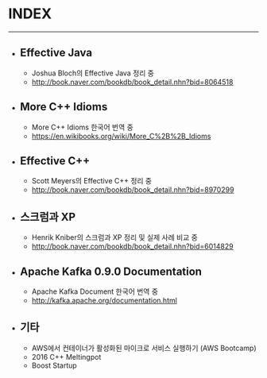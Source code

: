 # INDEX

---
- ## Effective Java
  - Joshua Bloch의 Effective Java 정리 중
  - http://book.naver.com/bookdb/book_detail.nhn?bid=8064518
  
- ## More C++ Idioms
  - More C++ Idioms 한국어 번역 중
  - https://en.wikibooks.org/wiki/More_C%2B%2B_Idioms

- ## Effective C++
  - Scott Meyers의 Effective C++ 정리 중
  - http://book.naver.com/bookdb/book_detail.nhn?bid=8970299

- ## 스크럼과 XP
  - Henrik Kniber의 스크럼과 XP 정리 및 실제 사례 비교 중
  - http://book.naver.com/bookdb/book_detail.nhn?bid=6014829

- ## Apache Kafka 0.9.0 Documentation
  - Apache Kafka Document 한국어 번역 중
  - http://kafka.apache.org/documentation.html

- ## 기타
  - AWS에서 컨테이너가 활성화된 마이크로 서비스 실행하기 (AWS Bootcamp)
  - 2016 C++ Meltingpot
  - Boost Startup
